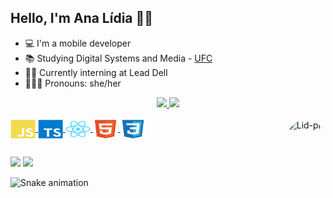 ## Hello, I'm Ana Lídia 👋🏽  
- 💻 I'm a mobile developer 
- 📚 Studying Digital Systems and Media - [UFC](https://smd.ufc.br/pt/)
- 👩‍💻 Currently interning at Lead Dell
- 🙎🏽‍♀️ Pronouns: she/her

<div align="center">
  <a href="https://github.com/lidslira">
  <img height="180em" src="https://github-readme-stats.vercel.app/api?username=lidslira&show_icons=true&theme=dracula&include_all_commits=true&count_private=true"/>
  <img height="180em" src="https://github-readme-stats.vercel.app/api/top-langs/?username=lidslira&layout=compact&langs_count=7&theme=dracula"/>
</div>
<div style="display: inline_block"><br>
  <img align="center" alt="Lid-Js" height="30" width="40" src="https://raw.githubusercontent.com/devicons/devicon/master/icons/javascript/javascript-plain.svg">
  <img align="center" alt="Lid-Ts" height="30" width="40" src="https://raw.githubusercontent.com/devicons/devicon/master/icons/typescript/typescript-plain.svg">
  <img align="center" alt="Lid-React" height="30" width="40" src="https://raw.githubusercontent.com/devicons/devicon/master/icons/react/react-original.svg">
  <img align="center" alt="Lid-HTML" height="30" width="40" src="https://raw.githubusercontent.com/devicons/devicon/master/icons/html5/html5-original.svg">
  <img align="center" alt="Lid-CSS" height="30" width="40" src="https://raw.githubusercontent.com/devicons/devicon/master/icons/css3/css3-original.svg">
  <img align="right" alt="Lid-pic" height="150" style="border-radius:50px;" src="https://cdn.discordapp.com/attachments/695056694853501032/910328138339336213/gif_lids_avatar.gif">
</div>
  
  ##
<base target="_blank" rel="noopener noreferrer">
<div> 
 	<a href = "mailto:analidialirar@gmail.com"><img src="https://img.shields.io/badge/-Gmail-%23333?style=for-the-badge&logo=gmail&logoColor=white" target="_blank"></a>
  <a href="https://www.linkedin.com/in/analidialira/"><img src="https://img.shields.io/badge/-LinkedIn-%230077B5?style=for-the-badge&logo=linkedin&logoColor=white" target="_blank"></a> 
 
  ![Snake animation](https://github.com/lidslira/lidslira/blob/output/github-contribution-grid-snake.svg)
 
</div>

